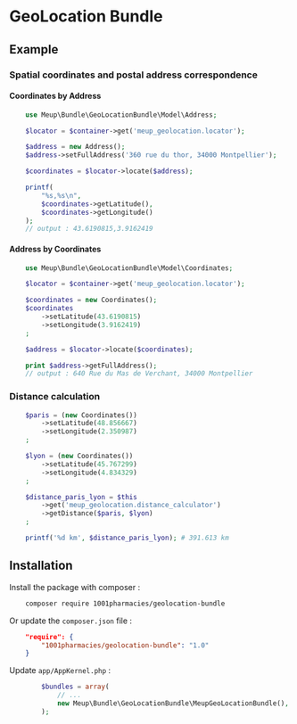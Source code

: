 GeoLocation Bundle
==================

Example
-------

### Spatial coordinates and postal address correspondence

#### Coordinates by Address

```php
    use Meup\Bundle\GeoLocationBundle\Model\Address;

    $locator = $container->get('meup_geolocation.locator');

    $address = new Address();
    $address->setFullAddress('360 rue du thor, 34000 Montpellier');

    $coordinates = $locator->locate($address);

    printf(
        "%s,%s\n",
        $coordinates->getLatitude(),
        $coordinates->getLongitude()
    );
    // output : 43.6190815,3.9162419
```

#### Address by Coordinates

```php
    use Meup\Bundle\GeoLocationBundle\Model\Coordinates;

    $locator = $container->get('meup_geolocation.locator');

    $coordinates = new Coordinates();
    $coordinates
        ->setLatitude(43.6190815)
        ->setLongitude(3.9162419)
    ;

    $address = $locator->locate($coordinates);

    print $address->getFullAddress();
    // output : 640 Rue du Mas de Verchant, 34000 Montpellier
```

### Distance calculation

```php
    $paris = (new Coordinates())
        ->setLatitude(48.856667)
        ->setLongitude(2.350987)
    ;

    $lyon = (new Coordinates())
        ->setLatitude(45.767299)
        ->setLongitude(4.834329)
    ;

    $distance_paris_lyon = $this
        ->get('meup_geolocation.distance_calculator')
        ->getDistance($paris, $lyon)
    ;

    printf('%d km', $distance_paris_lyon); # 391.613 km
```

Installation
------------

Install the package with composer :

```bash
    composer require 1001pharmacies/geolocation-bundle
```

Or update the `composer.json` file :

```json
    "require": {
        "1001pharmacies/geolocation-bundle": "1.0"
    }
```

Update `app/AppKernel.php` :

```php
        $bundles = array(
            // ...
            new Meup\Bundle\GeoLocationBundle\MeupGeoLocationBundle(),
        );
```